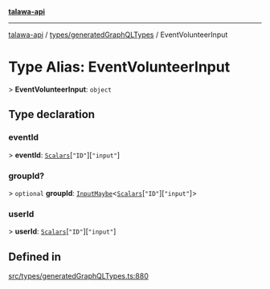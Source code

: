 [**talawa-api**](../../../README.md)

***

[talawa-api](../../../modules.md) / [types/generatedGraphQLTypes](../README.md) / EventVolunteerInput

# Type Alias: EventVolunteerInput

\> **EventVolunteerInput**: `object`

## Type declaration

### eventId

\> **eventId**: [`Scalars`](Scalars.md)\[`"ID"`\]\[`"input"`\]

### groupId?

\> `optional` **groupId**: [`InputMaybe`](InputMaybe.md)\<[`Scalars`](Scalars.md)\[`"ID"`\]\[`"input"`\]\>

### userId

\> **userId**: [`Scalars`](Scalars.md)\[`"ID"`\]\[`"input"`\]

## Defined in

[src/types/generatedGraphQLTypes.ts:880](https://github.com/PalisadoesFoundation/talawa-api/blob/832d310bae30bd8cb45fb1b44f62dd776dccc52f/src/types/generatedGraphQLTypes.ts#L880)
